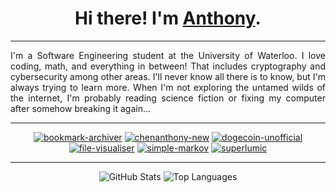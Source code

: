 <h1 align="center">Hi there! I'm <a href="https://chenanthony.com/">Anthony</a>.</h1>

---

<div align="justify">

I'm a Software Engineering student at the University of Waterloo. I love coding, math, and everything in between! That includes cryptography and cybersecurity among other areas. I'll never know all there is to know, but I'm always trying to learn more. When I'm not exploring the untamed wilds of the internet, I'm probably reading science fiction or fixing my computer after somehow breaking it again...

</div>

<div align="center">

---

[![bookmark-archiver](https://github-readme-stats.vercel.app/api/pin?username=0foxes&repo=bookmark-archiver&theme=material-palenight&icon_color=6a5acd&hide_border=true)](https://github.com/0foxes/bookmark-archiver)
[![chenanthony-new](https://github-readme-stats.vercel.app/api/pin?username=0foxes&repo=chenanthony-new&theme=material-palenight&icon_color=6a5acd&hide_border=true)](https://github.com/0foxes/chenanthony-new)
[![dogecoin-unofficial](https://github-readme-stats.vercel.app/api/pin?username=0foxes&repo=dogecoin-unofficial&theme=material-palenight&icon_color=6a5acd&hide_border=true)](https://github.com/0foxes/dogecoin-unofficial)
[![file-visualiser](https://github-readme-stats.vercel.app/api/pin?username=0foxes&repo=file-visualiser&theme=material-palenight&icon_color=6a5acd&hide_border=true)](https://github.com/0foxes/file-visualiser)
[![simple-markov](https://github-readme-stats.vercel.app/api/pin?username=0foxes&repo=simple-markov&theme=material-palenight&icon_color=6a5acd&hide_border=true)](https://github.com/0foxes/simple-markov)
[![superlumic](https://github-readme-stats.vercel.app/api/pin?username=0foxes&repo=superlumic&theme=material-palenight&icon_color=6a5acd&hide_border=true)](https://github.com/0foxes/superlumic)

---

![GitHub Stats](https://github-readme-stats.vercel.app/api?username=0foxes&count_private=true&show_icons=true&theme=material-palenight&icon_color=6a5acd&hide_border=true&line_height=28&custom_title=Contribution%20Statistics&count_private=true)
![Top Languages](https://github-readme-stats.vercel.app/api/top-langs?username=0foxes&theme=material-palenight&hide_border=true&layout=compact&langs_count=10&card_width=333)

</div>
